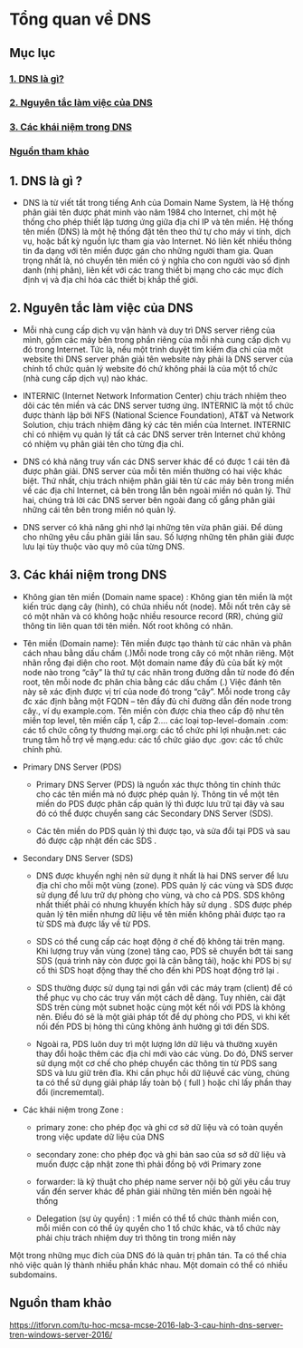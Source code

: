 # Tổng quan về DNS

## Mục lục

### [1. DNS là gì?](https://github.com/phancong0897/Congphan/blob/master/DNS/DNS-overview.md#1-dns-l%C3%A0-g%C3%AC-)

### [2. Nguyên tắc làm việc của DNS](https://github.com/phancong0897/Congphan/blob/master/DNS/DNS-overview.md#2-nguy%C3%AAn-t%E1%BA%AFc-l%C3%A0m-vi%E1%BB%87c-c%E1%BB%A7a-dns)

### [3. Các khái niệm trong DNS](https://github.com/phancong0897/Congphan/blob/master/DNS/DNS-overview.md#3-c%C3%A1c-kh%C3%A1i-ni%E1%BB%87m-trong-dns)

### [Nguồn tham khảo](https://github.com/phancong0897/Congphan/blob/master/DNS/DNS-overview.md#ngu%E1%BB%93n-tham-kh%E1%BA%A3oSSSS)

## 1. DNS là gì ?

- DNS là từ viết tắt trong tiếng Anh của Domain Name System, là Hệ thống phân giải tên được phát minh vào năm 1984 cho Internet, chỉ một hệ thống cho phép thiết lập tương ứng giữa địa chỉ IP và tên miền. Hệ thống tên miền (DNS) là một hệ thống đặt tên theo thứ tự cho máy vi tính, dịch vụ, hoặc bất kỳ nguồn lực tham gia vào Internet. Nó liên kết nhiều thông tin đa dạng với tên miền được gán cho những người tham gia. Quan trọng nhất là, nó chuyển tên miền có ý nghĩa cho con người vào số định danh (nhị phân), liên kết với các trang thiết bị mạng cho các mục đích định vị và địa chỉ hóa các thiết bị khắp thế giới.

## 2. Nguyên tắc làm việc của DNS

- Mỗi nhà cung cấp dịch vụ vận hành và duy trì DNS server riêng của mình, gồm các máy bên trong phần riêng của mỗi nhà cung cấp dịch vụ đó trong Internet. Tức là, nếu một trình duyệt tìm kiếm địa chỉ của một website thì DNS server phân giải tên website này phải là DNS server của chính tổ chức quản lý website đó chứ không phải là của một tổ chức (nhà cung cấp dịch vụ) nào khác.

- INTERNIC (Internet Network Information Center) chịu trách nhiệm theo dõi các tên miền và các DNS server tương ứng. INTERNIC là một tổ chức được thành lập bởi NFS (National Science Foundation), AT&T và Network Solution, chịu trách nhiệm đăng ký các tên miền của Internet. INTERNIC chỉ có nhiệm vụ quản lý tất cả các DNS server trên Internet chứ không có nhiệm vụ phân giải tên cho từng địa chỉ.

- DNS có khả năng truy vấn các DNS server khác để có được 1 cái tên đã được phân giải. DNS server của mỗi tên miền thường có hai việc khác biệt. Thứ nhất, chịu trách nhiệm phân giải tên từ các máy bên trong miền về các địa chỉ Internet, cả bên trong lẫn bên ngoài miền nó quản lý. Thứ hai, chúng trả lời các DNS server bên ngoài đang cố gắng phân giải những cái tên bên trong miền nó quản lý.

- DNS server có khả năng ghi nhớ lại những tên vừa phân giải. Để dùng cho những yêu cầu phân giải lần sau. Số lượng những tên phân giải được lưu lại tùy thuộc vào quy mô của từng DNS.

## 3. Các khái niệm trong DNS 

- Không gian tên miền (Domain name space) : Không gian tên miền là một kiến trúc dạng cây (hình), có chứa nhiều nốt (node). Mỗi nốt trên cây sẽ có một nhãn và có không hoặc nhiều resource record (RR), chúng giữ thông tin liên quan tới tên miền. Nốt root không có nhãn.

- Tên miền (Domain name): Tên miền được tạo thành từ các nhãn và phân cách nhau bằng dấu chấm (.)Mỗi node trong cây có một nhãn riêng. Một nhãn rỗng đại diện cho root. Một domain name đầy đủ của bất kỳ một node nào trong “cây” là thứ tự các nhãn trong đường dẫn từ node đó đến root, tên mỗi node đc phân chia bằng các dấu chấm (.) Việc đánh tên này sẽ xác định được vị trí của node đó trong “cây”. Mỗi node trong cây đc xác định bằng một FQDN – tên đầy đủ chỉ đường dẫn đến node trong cây., ví dụ example.com. Tên miền còn được chia theo cấp độ như tên miền top level, tên miền cấp 1, cấp 2….  các loại top-level-domain .com: các tổ chức công ty thương mại.org: các tổ chức phi lợi nhuận.net: các trung tâm hỗ trợ về mạng.edu: các tổ chức giáo dục .gov: các tổ chức chính phủ.

- Primary DNS Server (PDS)

    - Primary DNS Server (PDS) là nguồn xác thực thông tin chính thức cho các tên miền mà nó được phép quản lý. Thông tin về một tên miền do PDS được phân cấp quản lý thì được lưu trữ tại đây và sau đó có thể được chuyển sang các Secondary DNS Server (SDS).

    - Các tên miền do PDS quản lý thì được tạo, và sửa đổi tại PDS và sau đó được cập nhật đến các SDS .

- Secondary DNS Server (SDS)

    - DNS được khuyến nghị nên sử dụng ít nhất là hai DNS server để lưu địa chỉ cho mỗi một vùng (zone). PDS quản lý các vùng và SDS được sử dụng để lưu trữ dự phòng cho vùng, và cho cả PDS. SDS không nhất thiết phải có nhưng khuyến khích hãy sử dụng . SDS được phép quản lý tên miền nhưng dữ liệu về tên miền không phải được tạo ra từ SDS mà được lấy về từ PDS.

    - SDS có thể cung cấp các hoạt động ở chế độ không tải trên mạng. Khi lượng truy vấn vùng (zone) tăng cao, PDS sẽ chuyển bớt tải sang SDS (quá trình này còn được gọi là cân bằng tải), hoặc khi PDS bị sự cố thì SDS hoạt động thay thế cho đến khi PDS hoạt động trở lại .

    - SDS thường được sử dụng tại nơi gần với các máy trạm (client) để có thể phục vụ cho các truy vấn một cách dễ dàng. Tuy nhiên, cài đặt SDS trên cùng một subnet hoặc cùng một kết nối với PDS là không nên. Điều đó sẽ là một giải pháp tốt để dự phòng cho PDS, vì khi kết nối đến PDS bị hỏng thì cũng không ảnh hưởng gì tới đến SDS.

    - Ngoài ra, PDS luôn duy trì một lượng lớn dữ liệu và thường xuyên thay đổi hoặc thêm các địa chỉ mới vào các vùng. Do đó, DNS server sử dụng một cơ chế cho phép chuyển các thông tin từ PDS sang SDS và lưu giữ trên đĩa. Khi cần phục hồi dữ liệuvề các vùng, chúng ta có thể sử dụng giải pháp lấy toàn bộ ( full ) hoặc chỉ lấy phần thay đổi (incrememtal).

- Các khái niệm trong Zone : 

    - primary zone: cho phép đọc và ghi cơ sở dữ liệu và có toàn quyền trong việc update dữ liệu của DNS

    - secondary zone: cho phép đọc và ghi bản sao của sơ sở dữ liệu và muốn được cập nhật zone thì phải đồng bộ với Primary zone

    - forwarder: là kỹ thuật cho phép name server nội bộ gửi yêu cầu truy vấn đến server khác để phân giải những tên miền bên ngoài hệ thống

    - Delegation (sự ủy quyền) : 1 miền có thể tổ chức thành miền con, mỗi miền con có thể ủy quyền cho 1 tổ chức khác, và tổ chức này phải chịu trách nhiệm duy trì thông tin trong miền này

Một trong những mục đích của DNS đó là quản trị phân tán. Ta có thể chia nhỏ việc quản lý thành nhiều phần khác nhau. Một domain có thể có nhiều subdomains.

## Nguồn tham khảo

https://itforvn.com/tu-hoc-mcsa-mcse-2016-lab-3-cau-hinh-dns-server-tren-windows-server-2016/
